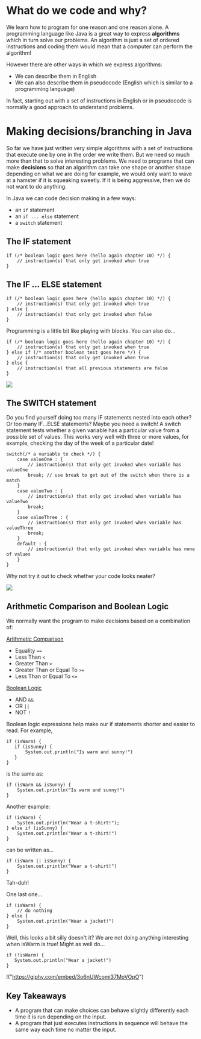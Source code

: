 # What do we code and why?

We learn how to program for one reason and one reason alone. A programming language like Java is a great way to express <b>algorithms</b> which in turn solve our problems. An algorithm is just a set of ordered instructions and coding them would mean that a computer can perform the algorithm!

However there are other ways in which we express algorithms:
- We can describe them in English
- We can also describe them in pseudocode (English which is similar to a programming language)

In fact, starting out with a set of instructions in English or in pseudocode is normally a good approach to understand problems.

# Making decisions/branching in Java

So far we have just written very simple algorithms with a set of instructions that execute one by one in the order we write them.
But we need so much more than that to solve interesting problems. We need to programs that can make **decisions** so that an algorithm can take one shape or another shape depending on what we are doing for example, we would only want to wave at a hamster if it is squeaking sweetly. If it is being aggressive, then we do not want to do anything.

In Java we can code decision making in a few ways:

- an `if` statement
- an `if ... else` statement
- a `switch` statement  

## The IF statement

```
if (/* boolean logic goes here (hello again chapter 10) */) {
    // instruction(s) that only get invoked when true
}
```

## The IF ... ELSE statement

```
if (/* boolean logic goes here (hello again chapter 10) */) {
    // instruction(s) that only get invoked when true
} else {
    // instruction(s) that only get invoked when false
}
```

Programming is a little bit like playing with blocks. You can also do...

```
if (/* boolean logic goes here (hello again chapter 10) */) {
    // instruction(s) that only get invoked when true
} else if (/* another boolean test goes here */) {
    // instruction(s) that only get invoked when true
} else {
    // instruction(s) that all previous statements are false
}
```

<img src="https://static.javatpoint.com/tutorial/arduino/images/arduino-if-else-and-else-if.png" />

## The SWITCH statement

Do you find yourself doing too many IF statements nested into each other? Or too many IF...ELSE statements? Maybe you need a switch! A switch statement tests whether a given variable has a particular value from a possible set of values. This works very well with three or more values, for example, checking the day of the week of a particular date!

```
switch(/* a variable to check */) {
    case valueOne : {
        // instruction(s) that only get invoked when variable has valueOne
        break; // use break to get out of the switch when there is a match
    }
    case valueTwo : {
        // instruction(s) that only get invoked when variable has valueTwo
        break;
    }
    case valueThree : {
        // instruction(s) that only get invoked when variable has valueThree
        break;
    }
    default : {
        // instruction(s) that only get invoked when variable has none of values
    }
}
```
Why not try it out to check whether your code looks neater?

<img src="https://cdn.programiz.com/sites/tutorial2program/files/cpp-switch-flowchart.png">

## Arithmetic Comparison and Boolean Logic

We normally want the program to make decisions based on a combination of:

<ins>Arithmetic Comparison</ins>

- Equality `==`
- Less Than `<`
- Greater Than `>`
- Greater Than or Equal To `>=`
- Less Than or Equal To `<=`

<ins>Boolean Logic</ins>

- AND `&&`
- OR `||` 
- NOT `!`

Boolean logic expressions help make our if statements shorter and easier to read. For example,

```
if (isWarm) {
   if (isSunny) {
       System.out.println("Is warm and sunny!")
   }
}
```
is the same as:

```
if (isWarm && isSunny) {
    System.out.println("Is warm and sunny!")
}
```
Another example:
```
if (isWarm) {
    System.out.println("Wear a t-shirt!");
} else if (isSunny) {
    System.out.println("Wear a t-shirt!")
}
```
can be written as...

```
if (isWarm || isSunny) {
    System.out.println("Wear a t-shirt!")
}
```

Tah-duh!

One last one...

```
if (isWarm) {
    // do nothing
} else {
    System.out.println("Wear a jacket!")
}
```

Well, this looks a bit silly doesn't it? We are not doing anything interesting when isWarm is true! Might as well do...

```
if (!isWarm) {
   System.out.println("Wear a jacket!")
}
```
!("https://giphy.com/embed/3o6nUWcomi37MoVOpO")

## Key Takeaways

- A program that can make choices can behave slightly differently each time it is run depending on the input.
- A program that just executes instructions in sequence will behave the same way each time no matter the input.